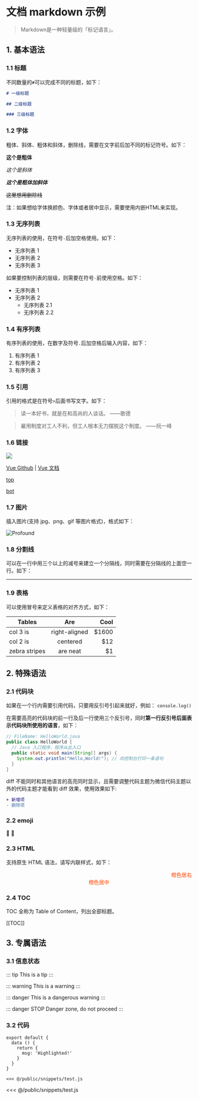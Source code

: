 # 文档 markdown 示例

<a id="top"></a>

> Markdown是一种轻量级的「标记语言」。

## 1. 基本语法

### 1.1 标题

不同数量的`#`可以完成不同的标题，如下：

```md
# 一级标题

## 二级标题

### 三级标题
```

### 1.2 字体

粗体、斜体、粗体和斜体，删除线，需要在文字前后加不同的标记符号。如下：

**这个是粗体**

*这个是斜体*

***这个是粗体加斜体***

~~这里想用删除线~~

注：如果想给字体换颜色、字体或者居中显示，需要使用内嵌HTML来实现。

### 1.3 无序列表

无序列表的使用，在符号`-`后加空格使用。如下：

- 无序列表 1
- 无序列表 2
- 无序列表 3

如果要控制列表的层级，则需要在符号`-`前使用空格。如下：

- 无序列表 1
- 无序列表 2
  - 无序列表 2.1
  - 无序列表 2.2

### 1.4 有序列表

有序列表的使用，在数字及符号`.`后加空格后输入内容，如下：

1. 有序列表 1
2. 有序列表 2
3. 有序列表 3

### 1.5 引用

引用的格式是在符号`>`后面书写文字。如下：

> 读一本好书，就是在和高尚的人谈话。 ——歌德

> 雇用制度对工人不利，但工人根本无力摆脱这个制度。 ——阮一峰

### 1.6 链接

<a href="https://www.npmjs.com/package/vuex/v/next" target="_blank" noopener noreferrer><img src="https://img.shields.io/npm/v/vue/next.svg"></a>

[Vue Github](https://github.com/vuejs/vue-next)
 | [Vue 文档](https://v3.cn.vuejs.org/)

[top](#top)

<a href="#bot">bot</a>

### 1.7 图片

插入图片(支持 jpg、png、gif 等图片格式)，格式如下：

![Profound](/logo.png)

### 1.8 分割线

可以在一行中用三个以上的减号来建立一个分隔线，同时需要在分隔线的上面空一行。如下：

---

### 1.9 表格

可以使用冒号来定义表格的对齐方式，如下：

| Tables        | Are           | Cool  |
| ------------- |:-------------:| -----:|
| col 3 is      | right-aligned | $1600 |
| col 2 is      | centered      |   $12 |
| zebra stripes | are neat      |    $1 |

## 2. 特殊语法

### 2.1 代码块

如果在一个行内需要引用代码，只要用反引号引起来就好，例如： `console.log()`

在需要高亮的代码块的前一行及后一行使用三个反引号，同时**第一行反引号后面表示代码块所使用的语言**，如下：

```java
// FileName: HelloWorld.java
public class HelloWorld {
  // Java 入口程序，程序从此入口
  public static void main(String[] args) {
    System.out.println("Hello,World!"); // 向控制台打印一条语句
  }
}
```

diff 不能同时和其他语言的高亮同时显示，且需要调整代码主题为微信代码主题以外的代码主题才能看到 diff 效果，使用效果如下:

```diff
+ 新增项
- 删除项
```

### 2.2 emoji

:tada: :100:

### 2.3 HTML

支持原生 HTML 语法，请写内联样式，如下：

<span style="display:block;text-align:right;color:orangered;">橙色居右</span>
<span style="display:block;text-align:center;color:orangered;">橙色居中</span>

### 2.4 TOC

TOC 全称为 Table of Content，列出全部标题。

[[TOC]]

## 3. 专属语法

### 3.1 信息状态

::: tip
This is a tip
:::

::: warning
This is a warning
:::

::: danger
This is a dangerous warning
:::

::: danger STOP
Danger zone, do not proceed
:::

### 3.2 代码

```js{4}
export default {
  data () {
    return {
      msg: 'Highlighted!'
    }
  }
}
```

`<<< @/public/snippets/test.js`

<<< @/public/snippets/test.js

<a id="bot"></a>
